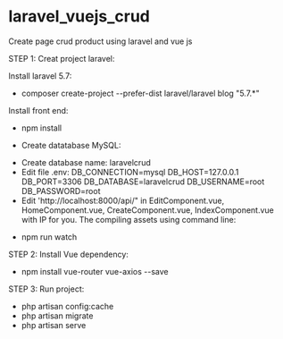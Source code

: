 # laravel_vuejs_crud
Create page crud product using laravel and vue js

STEP 1: Creat project laravel:

Install laravel 5.7:
- composer create-project --prefer-dist laravel/laravel blog "5.7.*"
 
Install front end:
- npm install
 
- Create datatabase MySQL:
+ Create database name: laravelcrud
+ Edit file .env:
DB_CONNECTION=mysql
DB_HOST=127.0.0.1
DB_PORT=3306
DB_DATABASE=laravelcrud
DB_USERNAME=root
DB_PASSWORD=root
+ Edit 'http://localhost:8000/api/" in EditComponent.vue, HomeComponent.vue, CreateComponent.vue, IndexComponent.vue with IP for you.
The compiling assets using command line:
- npm run watch

STEP 2: Install Vue dependency:
- npm install vue-router vue-axios --save

STEP 3: Run project:
- php artisan config:cache
- php artisan migrate
- php artisan serve
